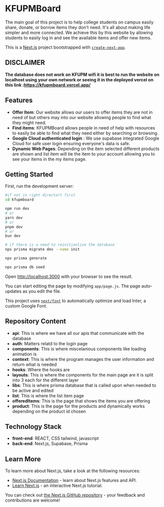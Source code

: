 # KFUPMBoard
The main goal of this project is to help college students on campus easily share, donate, or borrow items they don't need. It's all about making life simpler and more connected. We achieve this by this website by allowing students to easily log in and see the available items and offer new items.


This is a [Next.js](https://nextjs.org/) project bootstrapped with [`create-next-app`](https://github.com/vercel/next.js/tree/canary/packages/create-next-app).

## **DISCLAIMER**
**The database does not work on KFUPM wifi it is best to run the website on localhost using your own network or seeing it in the deployed vercel on this link :https://kfupmboard.vercel.app/**

## Features
- **Offer Item**: Our website allows our users to offer items they are not in need of but others may into our website allowing people to find what they might need.
- **Find items**: KFUPMBoard allows people in need of help with resources to easily be able to find what they need either by searching or browsing.
- **Google Cloud authenticated login** : We use supabase integrated Google Cloud for safe user login ensuring everyone's data is safe.
- **Dynamic Web Pages**: Depending on the item selected different products are shown and list item will tie the item to your account allowing you to see your items in the my items page.


## Getting Started

First, run the development server:

```bash
#if not in right directort first
cd kfupmboard

npm run dev
# or
yarn dev
# or
pnpm dev
# or
bun dev

# if there is a need to reinitianlize the database
npx prisma migrate dev --name init

npx prisma generate

npx prisma db seed
```

Open [http://localhost:3000](http://localhost:3000) with your browser to see the result.

You can start editing the page by modifying `app/page.js`. The page auto-updates as you edit the file.

This project uses [`next/font`](https://nextjs.org/docs/basic-features/font-optimization) to automatically optimize and load Inter, a custom Google Font.

## Repository Content 
- **api**: This is where we have all our apis that communicate with the database
- **auth**: Matters relatd to the login page 
- **components**: This is where miscelanious components like loading animation is
- **context**: This is where the program manages the user information and return what is needed 
- **hooks**: Where the hooks are 
- **layouts**: This is where the components for the main page are it is split into 3 each for the different layer
- **libs**: This is where prisma database that is called upon when needed to be active and edited
- **list**: This is where the list item page
- **offeredItems**: This is the page that shows the items you are offering
- **product**: This is the page for the products and dynamically works depending on the product id chosen

## Technology Stack
 - **front-end**: REACT, CSS tailwind, javascript
 - **back-end**: Next.js, Supabase, Prisma

## Learn More

To learn more about Next.js, take a look at the following resources:

- [Next.js Documentation](https://nextjs.org/docs) - learn about Next.js features and API.
- [Learn Next.js](https://nextjs.org/learn) - an interactive Next.js tutorial.

You can check out [the Next.js GitHub repository](https://github.com/vercel/next.js/) - your feedback and contributions are welcome!


